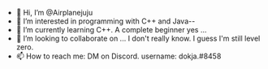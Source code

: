 - 👋 Hi, I’m @Airplanejuju
- 👀 I’m interested in programming with C++ and Java--
- 🌱 I’m currently learning C++. A complete beginner yes ...
- 💞️ I’m looking to collaborate on ... I don't really know. I guess I'm still level zero.
- 📫 How to reach me: 
        DM on Discord. username: dokja.#8458 

<!---
Airplanejuju/Airplanejuju is a ✨ special ✨ repository because its `README.md` (this file) appears on your GitHub profile.
You can click the Preview link to take a look at your changes.
--->
